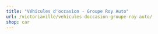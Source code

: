 ```yaml
---
title: "Véhicules d'occasion - Groupe Roy Auto"
url: /victoriaville/vehicules-doccasion-groupe-roy-auto/
shop: car
---
```

